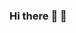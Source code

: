 ### Hi there :girl: :tiger: 

<!--
**Kikihqq/Kikihqq** is a ✨ _special_ ✨ repository because its `README.md` (this file) appears on your GitHub profile.

<h1 align="center">Hi 👋, I'm Huiqing Zhang(张惠晴)</h1>
<h3 align="center">I am a graduate student in Hunan University.</h3>
- 🔭 I’m currently working on **Camera Synchronize**

- 🌱 I’m currently learning **Visual SLAM，Deep Learning**

- :purple_heart: My research interests are **Computational Photography,Computer Vision**

- 📫 How to reach me **huiq@hnu.edu.cn/HuiqingZh@outlook.com**

<h3 align="left">Connect with me:</h3>
<p align="left">
<a href="https://dev.to/nismilesucc" target="blank"><img align="center" src="https://raw.githubusercontent.com/rahuldkjain/github-profile-readme-generator/master/src/images/icons/Social/devto.svg" alt="nismilesucc" height="30" width="40" /></a>
</p>

Here are some ideas to get you started:

- 🔭 I’m currently working on Computer 
- 🌱 I’m currently learning ...
- 👯 I’m looking to collaborate on ...
- 🤔 I’m looking for help with ...
- 💬 Ask me about ...
- 📫 How to reach me: ...
- 😄 Pronouns: ...
- ⚡ Fun fact: ...
-->
